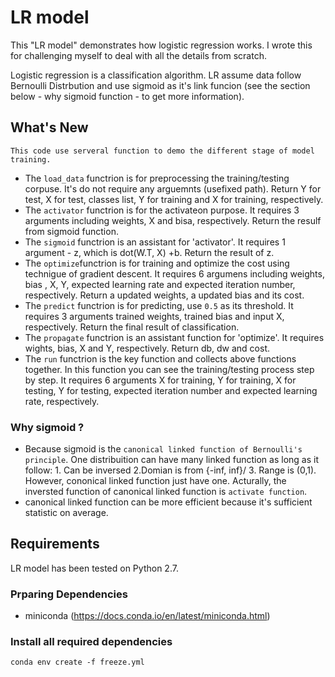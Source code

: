
# LR model 

This "LR model" demonstrates how logistic regression works. I wrote this for challenging myself to deal with all the details from scratch.

Logistic regression is a classification algorithm. LR assume data follow Bernoulli Distrbution and use sigmoid as it's link funcion (see the section below - why sigmoid function - to get more information).

## What's New

```
This code use serveral function to demo the different stage of model training. 
```
* The `load_data` functrion is for preprocessing the training/testing corpuse. It's do not require any arguemnts (usefixed path). Return Y for test, X for test, classes list, Y for training and X for training, respectively.
* The `activator` functrion is for the activateon purpose. It requires 3 arguments including weights, X and bisa, respectively. Return the resulf from sigmoid function.
* The `sigmoid` functrion is an assistant for 'activator'. It requires 1 argument - z, which is dot(W.T, X) +b. Return the result of z. 
* The `optimize`functrion is for training and optimize the cost using technigue of gradient descent. It requires 6 argumens including weights, bias , X, Y, expected learning rate and expected iteration number, respectively. Return a updated weights, a updated bias and its cost.
* The `predict` functrion is for predicting, use `0.5` as its threshold. It requires 3 arguments trained weights, trained bias and input X, respectively. Return the final result of classification. 
* The `propagate` functrion is an assistant function for 'optimize'.  It requires wights, bias, X and Y, respectively. Return db, dw and cost. 
* The `run` functrion is the key function and collects above functions together. In this function you can see the training/testing process step by step. It requires 6 arguments X for training, Y for training, X for testing, Y for testing, expected iteration number and expected learning rate, respectively. 


### Why sigmoid ?

* Because sigmoid is the `canonical linked function of Bernoulli's principle`. One distribuition can have many linked function as long as it follow: 1. Can be inversed 2.Domian is from {-inf, inf}/ 3. Range is (0,1). However, cononical linked function just have one. Acturally, the inversted function of canonical linked function is `activate function`. 
* canonical linked function can be more efficient because it's sufficient statistic on average.


## Requirements

LR model has been tested on Python 2.7.

### Prparing Dependencies

* miniconda (https://docs.conda.io/en/latest/miniconda.html)


### Install all required dependencies

```
conda env create -f freeze.yml
```

